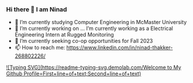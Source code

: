 ### Hi there 👋 I am Ninad
- 🌱  I’m currently studying Computer Engineering in McMaster University
- 🔭 I’m currently working on ... I’m currently working as a Electrical Engineering Intern at Rugged Monitoring
- 👯 I’m currently seeking co-op opportunities for Fall 2023
- 📫 How to reach me: https://www.linkedin.com/in/ninad-thakker-268802226/

[![Typing SVG](https://readme-typing-svg.demolab.com/Welcome to My Github Profile=First+line+of+text;Second+line+of+text)](https://git.io/typing-svg)


<!--
**ninad4290/ninad4290** is a ✨ _special_ ✨ repository because its `README.md` (this file) appears on your GitHub profile.

Here are some ideas to get you started:

- 🔭 I’m currently working on ...
- 🌱 I’m currently learning ...
- 👯 I’m looking to collaborate on ...
- 🤔 I’m looking for help with ...
- 💬 Ask me about ...
- 📫 How to reach me: ...
-
- ⚡ Fun fact: ...
-->
